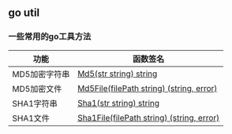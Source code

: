 ## go util

### 一些常用的go工具方法

|功能|函数签名|
|------|------|
|MD5加密字符串 |[Md5(str string) string](./md5.go#L16)|
|MD5加密文件   |[Md5File(filePath string) (string, error)](./md5.go#L24)|
|SHA1字符串    |[Sha1(str string) string](./sha1.go#L11)|
|SHA1文件      |[Sha1File(filePath string) (string, error)](./sha1.go#L19)|